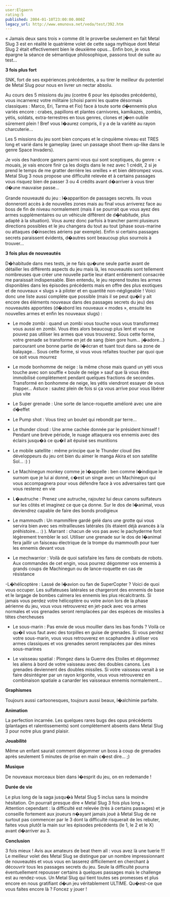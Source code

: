 ```yaml
---
user:Elgaern
rating:5
published: 2004-01-10T23:00:00.000Z
legacy_url: http://www.emunova.net/veda/test/392.htm
---
```

« Jamais deux sans trois » comme dit le proverbe seulement en fait Metal Slug 3 est en réalité le quatrième volet de cette saga mythique dont Metal Slug 2 était effectivement bien le deuxième opus... Enfin bon, je vous épargne la séance de sémantique philosophique, passons tout de suite au test...  

  

  

**3 fois plus fort**  

SNK, fort de ses expériences précédentes, a su tirer le meilleur du potentiel de Metal Slug pour nous en livrer un nectar absolu.  

Au cours des 5 missions du jeu (contre 6 pour les épisodes précédents), vous incarnerez votre militaire (choisi parmi les quatre désormais classiques : Marco, Eri, Tarma et Fio) face à toute sorte d�ennemis plus variés encore : crabes, papillons et plantes carnivores, kamikazes, zombis, yétis, soldats, extra-terrestres en tous genres, clones et j�en oublie sûrement plein ! Bref vous l�aurez compris, il y a de la variété au rayon charcuterie...  

  

Les 5 missions du jeu sont bien conçues et le cinquième niveau est TRES long et varié dans le gameplay (avec un passage shoot them up-like dans le genre Space Invaders).  

  

Je vois des hardcore gamers parmi vous qui sont sceptiques, du genre : « mouais, je vais encore finir ça les doigts dans le nez avec 1 crédit, 2 si je prend le temps de me gratter derrière les oreilles » et bien détrompez vous. Metal Slug 3 nous propose une difficulté relevée et à certains passages vous risquez bien de passer 3 ou 4 crédits avant d�arriver à vous tirer d�une mauvaise passe...  

  

Grande nouveauté du jeu : l�apparition de passages secrets. Ils vous donneront accès à de nouvelles zones mais au final vous arriverez face au boss de fin de niveau normalement (mais il se pourrait que vous ayez des armes supplémentaires ou un véhicule différent de d�habitude, plus adapté à la situation). Vous aurez donc parfois à trancher parmi plusieurs directions possibles et le jeu changera du tout au tout (phase sous-marine ou attaques d�insectes aériens par exemple). Enfin si certains passages secrets paraissent évidents, d�autres sont beaucoup plus sournois à trouver...  

  

  

**3 fois plus de nouveautés**  

D�habitude dans mes tests, je ne fais qu�une seule partie avant de détailler les différents aspects du jeu mais là, les nouveautés sont tellement nombreuses que créer une nouvelle partie leur étant entièrement consacrée me paraissait indispensable. Bien entendu, le jeu reprend toutes les armes disponibles dans les épisodes précédents mais en offre des plus exotiques et de nouveaux « slugs » à piloter et en quantité non-négligeable ! Voici donc une liste aussi complète que possible (mais il se peut qu�il y ait encore des éléments nouveaux dans des passages secrets du jeu) des nouveautés apportées (d�abord les nouveaux « modes », ensuite les nouvelles armes et enfin les nouveaux slugs) :  

- Le mode zombi : quand un zombi vous touche vous vous transformez vous aussi en zombi. Vous êtes alors beaucoup plus lent et vous ne pouvez pas utiliser les armes que vous trouverez. Sous cette forme, votre grenade se transforme en jet de sang (bien gore hum... j�adore...) parcourant une bonne partie de l�écran et tuant tout dans sa zone de balayage... Sous cette forme, si vous vous refaites toucher par quoi que ce soit vous mourrez  

- Le mode bonhomme de neige : la même chose mais quand un yéti vous touche avec son souffle « boule de neige » sauf que là vous êtes immobilisé complètement pendant quelques fractions de secondes. Transformé en bonhomme de neige, les yétis viendront essayer de vous frapper... Astuce : sautez plein de fois si ça vous arrive pour vous libérer plus vite  

- Le Super grenade : Une sorte de lance-roquette amélioré avec une aire d�effet  

- Le Pump shot : Vous tirez un boulet qui rebondit par terre...  

- Le thunder cloud : Une arme cachée donnée par le président himself ! Pendant une brève période, le nuage attaquera vos ennemis avec des éclairs jusqu�à ce qu�il ait épuisé ses munitions  

- Le mobile satellite : même principe que le Thunder cloud (les développeurs du jeu ont bien du aimer le manga Akira et son satellite Sol... :) )  

- Le Machinegun monkey comme je l�appelle : ben comme l�indique le surnom que je lui ai donné, c�est un singe avec un Machinegun qui vous accompagnera pour vous défendre face à vos adversaires tant que vous resterez en vie  

- L�autruche : Prenez une autruche, rajoutez lui deux canons sulfateurs sur les côtés et imaginez ce que ça donne. Sur le dos de l�animal, vous deviendrez capable de faire des bonds prodigieux  

- Le mammouth : Un mammifère gardé gelé dans une grotte qui vous servira bien avec ses mitrailleuses latérales (ils étaient déjà avancés à la préhistoire... :) ). Marrant : chacun de vos pas avec le pachyderme font légèrement trembler le sol. Utiliser une grenade sur le dos de l�animal fera jaillir un faisceau électrique de la trompe du mammouth pour tuer les ennemis devant vous  

- Le mechwarrior : Voilà de quoi satisfaire les fans de combats de robots. Aux commandes de cet engin, vous pourrez dégommer vos ennemis à grands coups de Machinegun ou de lance-roquette en cas de résistance  

-L�hélicoptère : Lassé de l�avion ou fan de SuperCopter ? Voici de quoi vous occuper. Les sulfateuses latérales se chargeront des ennemis de base et le largage de bombes calmera les ennemis les plus récalcitrants. Si jamais vous perdez votre hélicoptère ou votre avion lors de la phase aérienne du jeu, vous vous retrouverez en jet-pack avec vos armes normales et vos grenades seront remplacées par des espèces de missiles à têtes chercheuses  

- Le sous-marin : Pas envie de vous mouiller dans les bas fonds ? Voilà ce qu�il vous faut avec des torpilles en guise de grenades. Si vous perdez votre sous-marin, vous vous retrouverez en scaphandre à utiliser vos armes classiques et vos grenades seront remplacées par des mines sous-marines  

- Le vaisseau spatial : Plongez dans la Guerre des Etoiles et dégommez les aliens à bord de votre vaisseau avec des doubles canons. Les grenades deviennent des doubles missiles. Si votre vaisseau venait à se faire désintégrer par un rayon krigonite, vous vous retrouverez en combinaison spatiale a canarder les vaisseaux ennemis normalement...  

  

  

**Graphismes**  

Toujours aussi cartoonesques, toujours aussi beaux, l�alchimie parfaite.  

  

**Animation**  

La perfection incarnée. Les quelques rares bugs des opus précédents (plantages et ralentissements) sont complètement absents dans Metal Slug 3 pour notre plus grand plaisir.  

  

**Jouabilité**  

Même un enfant saurait comment dégommer un boss à coup de grenades après seulement 5 minutes de prise en main c�est dire... ;)  

  

**Musique**  

De nouveaux morceaux bien dans l�esprit du jeu, on en redemande !  

  

**Durée de vie**  

Le plus long de la saga jusqu�à Metal Slug 5 inclus sans la moindre hésitation. On pourrait presque dire « Metal Slug 3 fois plus long ». Attention cependant : la difficulté est relevée (très à certains passages) et je conseille fortement aux joueurs n�ayant jamais joué à Metal Slug de ne surtout pas commencer par le 3 dont la difficulté risquerait de les rebuter, faites vous plutôt la main sur les épisodes précédents (le 1, le 2 et le X) avant d�arriver au 3\.  

  

  

**Conclusion**  

3 fois mieux ! Avis aux amateurs de beat them all : vous avez là une tuerie !!! Le meilleur volet des Metal Slug se distingue par un nombre impressionnant de nouveautés et vous vous en lasserez difficilement en cherchant à découvrir tous les passages secrets du jeu. Seule la difficulté pourra éventuellement repousser certains à quelques passages mais le challenge est au rendez-vous. Un Metal Slug qui tient toutes ses promesses et plus encore en nous gratifiant d�un jeu véritablement ULTIME. Qu�est-ce que vous faites encore là ? Foncez y jouer !